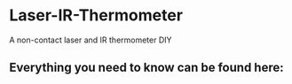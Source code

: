# Laser-IR-Thermometer
A non-contact laser and IR thermometer DIY

## Everything you need to know can be found here: 
